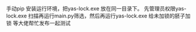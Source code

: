 手动pip 安装运行环境，把yas-lock.exe 放在同一目录下。
先管理员权限yas-lock.exe 扫描再运行main.py筛选，然后再运行yas-lock.exe 给未加锁的胚子加锁
等大佬帮忙发布一起测试

